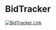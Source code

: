 
# BidTracker

[![BidTracker Link](https://i.imgur.com/sK1K7lC.png)](https://github.com/RichardsDevelopment/BidTracker)
